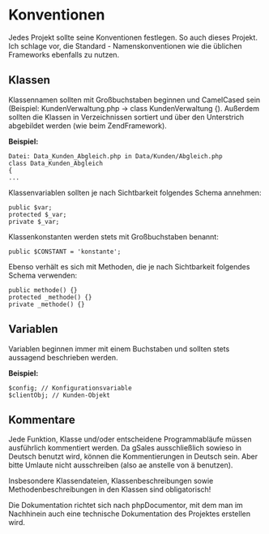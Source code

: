 # Konventionen #

Jedes Projekt sollte seine Konventionen festlegen. So auch dieses Projekt. Ich schlage vor, die Standard - Namenskonventionen wie die üblichen Frameworks ebenfalls zu nutzen.

## Klassen ##

Klassennamen sollten mit Großbuchstaben beginnen und CamelCased sein (Beispiel: KundenVerwaltung.php -> class KundenVerwaltung {). Außerdem sollten die Klassen in Verzeichnissen sortiert und über den Unterstrich abgebildet werden (wie beim ZendFramework).

**Beispiel:**
```
Datei: Data_Kunden_Abgleich.php in Data/Kunden/Abgleich.php
class Data_Kunden_Abgleich
{
...
```

Klassenvariablen sollten je nach Sichtbarkeit folgendes Schema annehmen:
```
public $var;
protected $_var;
private $_var;
```

Klassenkonstanten werden stets mit Großbuchstaben benannt:
```
public $CONSTANT = 'konstante';
```

Ebenso verhält es sich mit Methoden, die je nach Sichtbarkeit folgendes Schema verwenden:
```
public methode() {}
protected _methode() {}
private _methode() {}
```

## Variablen ##
Variablen beginnen immer mit einem Buchstaben und sollten stets aussagend beschrieben werden.

**Beispiel:**
```
$config; // Konfigurationsvariable
$clientObj; // Kunden-Objekt
```

## Kommentare ##
Jede Funktion, Klasse und/oder entscheidene Programmabläufe müssen ausführlich kommentiert werden. Da gSales ausschließlich sowieso in Deutsch benutzt wird, können die Kommentierungen in Deutsch sein. Aber bitte Umlaute nicht ausschreiben (also ae anstelle von ä benutzen).

Insbesondere Klassendateien, Klassenbeschreibungen sowie Methodenbeschreibungen in den Klassen sind obligatorisch!

Die Dokumentation richtet sich nach phpDocumentor, mit dem man im Nachhinein auch eine technische Dokumentation des Projektes erstellen wird.